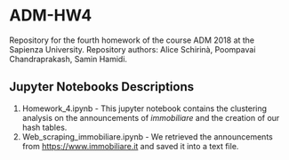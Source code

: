 # ADM-HW4

Repository for the fourth homework of the course ADM 2018 at the Sapienza University. Repository authors: Alice Schirinà, Poompavai  Chandraprakash, Samin Hamidi.

## Jupyter Notebooks Descriptions

1. Homework_4.ipynb - This jupyter notebook contains the clustering analysis on the announcements of *immobiliare* and the creation of our hash tables.
2. Web_scraping_immobiliare.ipynb - We retrieved the announcements from https://www.immobiliare.it and saved it into a text file.
